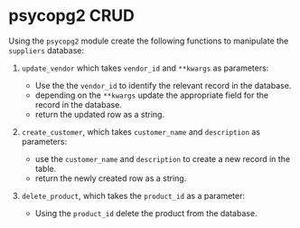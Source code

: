 # psycopg2 CRUD

Using the `psycopg2` module create the following functions to manipulate the `suppliers` database:

  1. `update_vendor` which takes `vendor_id` and `**kwargs` as parameters:
      - Use the the `vendor_id` to identify the relevant record in the database.
      - depending on the `**kwargs` update the appropriate field for the record in the database.
      - return the updated row as a string.
    
  2. `create_customer`, which takes `customer_name` and `description` as parameters:
      - use the `customer_name` and `description` to create a new record in the table.
      - return the newly created row as a string.
    
  3. `delete_product`, which takes the `product_id` as a parameter:
      - Using the `product_id` delete the product from the database.
    
    
